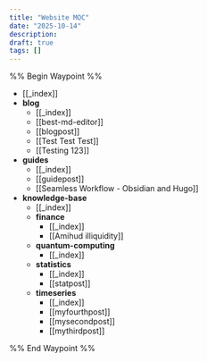 ```yaml
---
title: "Website MOC"
date: "2025-10-14"
description:
draft: true
tags: []
---
```

%% Begin Waypoint %%
- [[_index]]
- **blog**
	- [[_index]]
	- [[best-md-editor]]
	- [[blogpost]]
	- [[Test Test Test]]
	- [[Testing 123]]
- **guides**
	- [[_index]]
	- [[guidepost]]
	- [[Seamless Workflow - Obsidian and Hugo]]
- **knowledge-base**
	- [[_index]]
	- **finance**
		- [[_index]]
		- [[Amihud illiquidity]]
	- **quantum-computing**
		- [[_index]]
	- **statistics**
		- [[_index]]
		- [[statpost]]
	- **timeseries**
		- [[_index]]
		- [[myfourthpost]]
		- [[mysecondpost]]
		- [[mythirdpost]]

%% End Waypoint %%